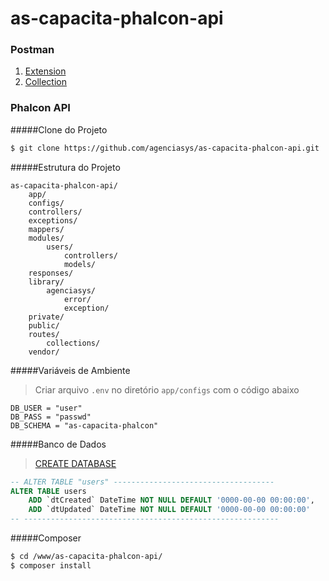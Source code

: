 # as-capacita-phalcon-api


### Postman
1. [Extension](https://chrome.google.com/webstore/detail/postman/fhbjgbiflinjbdggehcddcbncdddomop)
2. [Collection](https://www.getpostman.com/collections/cf1f830ba892014d8bb8)


### Phalcon API

#####Clone do Projeto
```bash
$ git clone https://github.com/agenciasys/as-capacita-phalcon-api.git
```

#####Estrutura do Projeto
```
as-capacita-phalcon-api/
    app/
    configs/
    controllers/
    exceptions/
    mappers/
    modules/
        users/
            controllers/
            models/
    responses/
    library/
        agenciasys/
            error/
            exception/
    private/
    public/
    routes/
        collections/
    vendor/
```

#####Variáveis de Ambiente
> Criar arquivo `.env` no diretório `app/configs` com o código abaixo

```
DB_USER = "user"
DB_PASS = "passwd"
DB_SCHEMA = "as-capacita-phalcon"
```

#####Banco de Dados
>[CREATE DATABASE](https://github.com/agenciasys/as-capacita-phalcon-mvc/blob/master/README.md#banco-de-dados)

```sql
-- ALTER TABLE "users" ------------------------------------
ALTER TABLE users
    ADD `dtCreated` DateTime NOT NULL DEFAULT '0000-00-00 00:00:00',
    ADD `dtUpdated` DateTime NOT NULL DEFAULT '0000-00-00 00:00:00'
-- ---------------------------------------------------------
```

#####Composer
```bash
$ cd /www/as-capacita-phalcon-api/
$ composer install
```
